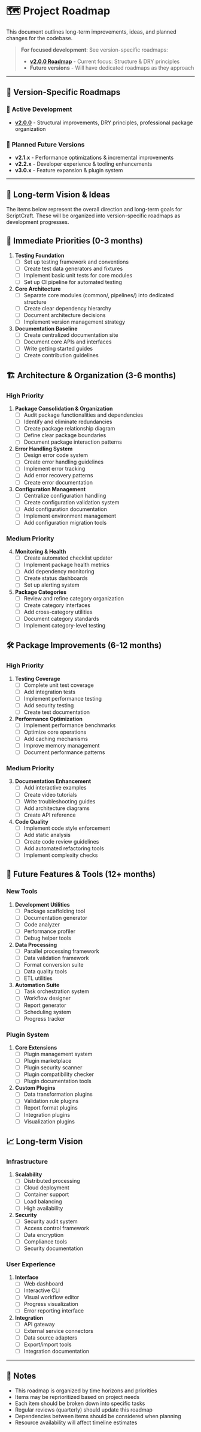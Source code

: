 # 🗺️ Project Roadmap

This document outlines long-term improvements, ideas, and planned changes for the codebase.

> **For focused development**: See version-specific roadmaps:
> - **[v2.0.0 Roadmap](ROADMAP_v2.0.0.md)** - Current focus: Structure & DRY principles
> - **Future versions** - Will have dedicated roadmaps as they approach

---

## 📌 **Version-Specific Roadmaps**

### 🚧 **Active Development**
- **[v2.0.0](ROADMAP_v2.0.0.md)** - Structural improvements, DRY principles, professional package organization

### 🔮 **Planned Future Versions**
- **v2.1.x** - Performance optimizations & incremental improvements
- **v2.2.x** - Developer experience & tooling enhancements  
- **v3.0.x** - Feature expansion & plugin system

---

## 🌟 **Long-term Vision & Ideas**

The items below represent the overall direction and long-term goals for ScriptCraft. These will be organized into version-specific roadmaps as development progresses.

## 🎯 Immediate Priorities (0-3 months)

1. **Testing Foundation**
   - [ ] Set up testing framework and conventions
   - [ ] Create test data generators and fixtures
   - [ ] Implement basic unit tests for core modules
   - [ ] Set up CI pipeline for automated testing

2. **Core Architecture**
   - [ ] Separate core modules (common/, pipelines/) into dedicated structure
   - [ ] Create clear dependency hierarchy
   - [ ] Document architecture decisions
   - [ ] Implement version management strategy

3. **Documentation Baseline**
   - [ ] Create centralized documentation site
   - [ ] Document core APIs and interfaces
   - [ ] Write getting started guides
   - [ ] Create contribution guidelines

## 🏗️ Architecture & Organization (3-6 months)

### High Priority
1. **Package Consolidation & Organization**
   - [ ] Audit package functionalities and dependencies
   - [ ] Identify and eliminate redundancies
   - [ ] Create package relationship diagram
   - [ ] Define clear package boundaries
   - [ ] Document package interaction patterns

2. **Error Handling System**
   - [ ] Design error code system
   - [ ] Create error handling guidelines
   - [ ] Implement error tracking
   - [ ] Add error recovery patterns
   - [ ] Create error documentation

3. **Configuration Management**
   - [ ] Centralize configuration handling
   - [ ] Create configuration validation system
   - [ ] Add configuration documentation
   - [ ] Implement environment management
   - [ ] Add configuration migration tools

### Medium Priority
4. **Monitoring & Health**
   - [ ] Create automated checklist updater
   - [ ] Implement package health metrics
   - [ ] Add dependency monitoring
   - [ ] Create status dashboards
   - [ ] Set up alerting system

5. **Package Categories**
   - [ ] Review and refine category organization
   - [ ] Create category interfaces
   - [ ] Add cross-category utilities
   - [ ] Document category standards
   - [ ] Implement category-level testing

## 🛠️ Package Improvements (6-12 months)

### High Priority
1. **Testing Coverage**
   - [ ] Complete unit test coverage
   - [ ] Add integration tests
   - [ ] Implement performance testing
   - [ ] Add security testing
   - [ ] Create test documentation

2. **Performance Optimization**
   - [ ] Implement performance benchmarks
   - [ ] Optimize core operations
   - [ ] Add caching mechanisms
   - [ ] Improve memory management
   - [ ] Document performance patterns

### Medium Priority
3. **Documentation Enhancement**
   - [ ] Add interactive examples
   - [ ] Create video tutorials
   - [ ] Write troubleshooting guides
   - [ ] Add architecture diagrams
   - [ ] Create API reference

4. **Code Quality**
   - [ ] Implement code style enforcement
   - [ ] Add static analysis
   - [ ] Create code review guidelines
   - [ ] Add automated refactoring tools
   - [ ] Implement complexity checks

## 🚀 Future Features & Tools (12+ months)

### New Tools
1. **Development Utilities**
   - [ ] Package scaffolding tool
   - [ ] Documentation generator
   - [ ] Code analyzer
   - [ ] Performance profiler
   - [ ] Debug helper tools

2. **Data Processing**
   - [ ] Parallel processing framework
   - [ ] Data validation framework
   - [ ] Format conversion suite
   - [ ] Data quality tools
   - [ ] ETL utilities

3. **Automation Suite**
   - [ ] Task orchestration system
   - [ ] Workflow designer
   - [ ] Report generator
   - [ ] Scheduling system
   - [ ] Progress tracker

### Plugin System
1. **Core Extensions**
   - [ ] Plugin management system
   - [ ] Plugin marketplace
   - [ ] Plugin security scanner
   - [ ] Plugin compatibility checker
   - [ ] Plugin documentation tools

2. **Custom Plugins**
   - [ ] Data transformation plugins
   - [ ] Validation rule plugins
   - [ ] Report format plugins
   - [ ] Integration plugins
   - [ ] Visualization plugins

## 📈 Long-term Vision

### Infrastructure
1. **Scalability**
   - [ ] Distributed processing
   - [ ] Cloud deployment
   - [ ] Container support
   - [ ] Load balancing
   - [ ] High availability

2. **Security**
   - [ ] Security audit system
   - [ ] Access control framework
   - [ ] Data encryption
   - [ ] Compliance tools
   - [ ] Security documentation

### User Experience
1. **Interface**
   - [ ] Web dashboard
   - [ ] Interactive CLI
   - [ ] Visual workflow editor
   - [ ] Progress visualization
   - [ ] Error reporting interface

2. **Integration**
   - [ ] API gateway
   - [ ] External service connectors
   - [ ] Data source adapters
   - [ ] Export/import tools
   - [ ] Integration documentation

---

## 📝 Notes
- This roadmap is organized by time horizons and priorities
- Items may be reprioritized based on project needs
- Each item should be broken down into specific tasks
- Regular reviews (quarterly) should update this roadmap
- Dependencies between items should be considered when planning
- Resource availability will affect timeline estimates 
